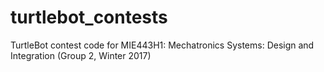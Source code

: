 # turtlebot_contests
TurtleBot contest code for MIE443H1: Mechatronics Systems: Design and Integration (Group 2, Winter 2017)
